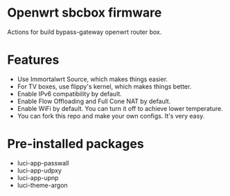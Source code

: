 # Openwrt sbcbox firmware
Actions for build bypass-gateway openwrt router box.

# Features

* Use Immortalwrt Source, which makes things easier.
* For TV boxes, use flippy's kernel, which makes things better.
* Enable IPv6 compatibility by default.
* Enable Flow Offloading and Full Cone NAT by default.
* Enable WiFi by default. You can turn it off to achieve lower temperature.
* You can fork this repo and make your own configs. It's very easy.

# Pre-installed packages

* luci-app-passwall
* luci-app-udpxy
* luci-app-upnp
* luci-theme-argon